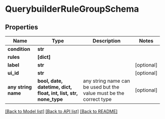 # QuerybuilderRuleGroupSchema


## Properties
Name | Type | Description | Notes
------------ | ------------- | ------------- | -------------
**condition** | **str** |  | 
**rules** | **[dict]** |  | 
**label** | **str** |  | [optional] 
**ui_id** | **str** |  | [optional] 
**any string name** | **bool, date, datetime, dict, float, int, list, str, none_type** | any string name can be used but the value must be the correct type | [optional]

[[Back to Model list]](../README.md#documentation-for-models) [[Back to API list]](../README.md#documentation-for-api-endpoints) [[Back to README]](../README.md)


